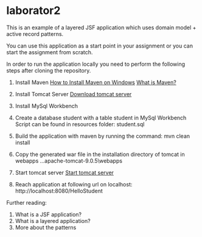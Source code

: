 # laborator2

This is an example of a layered JSF application which uses domain model + active record patterns.

You can use this application as a start point in your assignment or you can start the assignment from scratch.

In order to run the application locally you need to perform the following steps after cloning the repository.

1. Install Maven
   [How to Install Maven on Windows](https://www.mkyong.com/maven/how-to-install-maven-in-windows/)
   [What is Maven? ](https://maven.apache.org/guides/getting-started/maven-in-five-minutes.html)

2. Install Tomcat Server
   [Download tomcat server](http://tomcat.apache.org/)

3. Install MySql Workbench

4. Create a database student with a table student in MySql Workbench
   Script can be found in resources folder: student.sql

5. Build the application with maven by running the command: 
   mvn clean install

6. Copy the generated war file in the installation directory of tomcat in webapps
   ...apache-tomcat-9.0.5\webapps
   
7. Start tomcat server 
   [Start tomcat server](https://www.webucator.com/how-to/how-start-stop-apache-tomcat-from-the-command-line-windows.cfm)

8. Reach application at following url on localhost:
   http://localhost:8080/HelloStudent
   
Further reading:

1. What is a JSF application?
2. What is a layered application?
3. More about the patterns
